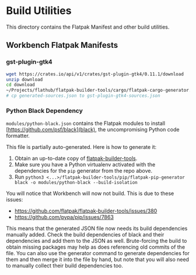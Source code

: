 # Build Utilities

This directory contains the Flatpak Manifest and other build utilities.

## Workbench Flatpak Manifests

### gst-plugin-gtk4

```sh
wget https://crates.io/api/v1/crates/gst-plugin-gtk4/0.11.1/download
unzip download
cd download
~/Projects/flathub/flatpak-builder-tools/cargo/flatpak-cargo-generator.py Cargo.lock
# cp generated-sources.json to gst-plugin-gtk4-sources.json
```

### Python Black Dependency

`modules/python-black.json` contains the Flatpak modules to install [https://github.com/psf/black](black), the
uncompromising Python code formatter.

This file is partially auto-generated. Here is how to generate it:

1. Obtain an up-to-date copy of [flatpak-builder-tools](https://github.com/flatpak/flatpak-builder-tools).
2. Make sure you have a Python virtualenv activated with the dependencies for the `pip` generator from the repo above.
3. Run `python3 <...>/flatpak-builder-tools/pip/flatpak-pip-generator black -o modules/python-black --build-isolation`

You will notice that Workbench will now not build. This is due to these issues:

- https://github.com/flatpak/flatpak-builder-tools/issues/380
- https://github.com/pypa/pip/issues/7863

This means that the generated JSON file now needs its build dependencies manually added. Check the build dependencies
of black and their dependencies and add them to the JSON as well. Brute-forcing the build to obtain missing packages
may help as does referencing old commits of the file. You can also use the generator command to generate dependencies
for them and then merge it into the file by hand, but note that you will also need to manually collect their build
dependencies too.
